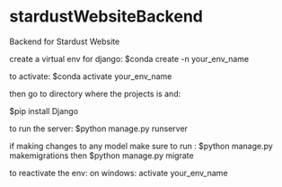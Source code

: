 # stardustWebsiteBackend
Backend for Stardust Website


create a virtual env for django:
$conda create -n your_env_name

to activate:
$conda activate your_env_name
  
then go to directory where the projects is and:

$pip install Django

to run the server:
$python manage.py runserver

if making changes to any model make sure to run :
$python manage.py makemigrations 
then 
$python manage.py migrate

to reactivate the env:
on windows: activate your_env_name

